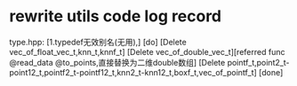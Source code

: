 # rewrite utils code log record
type.hpp:
[1.typedef无效别名(无用),]
    [do]
    [Delete vec_of_float_vec_t,knn_t,knnf_t]
    [Delete vec_of_double_vec_t][referred func @read_data @to_points,直接替换为二维double数组]
    [Delete pointf_t,point2_t-point12_t,pointf2_t-pointf12_t,knn2_t-knn12_t,boxf_t,vec_of_pointf_t]
    [done]


